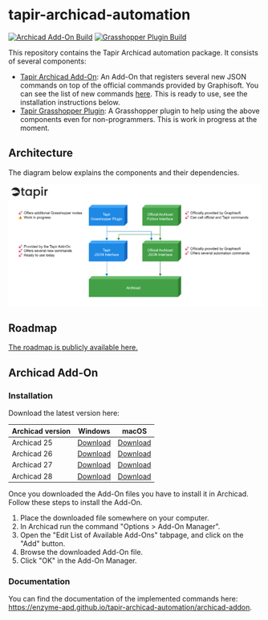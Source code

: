 # tapir-archicad-automation

[![Archicad Add-On Build](https://github.com/ENZYME-APD/tapir-archicad-automation/actions/workflows/archicad_addon.yml/badge.svg)](https://github.com/ENZYME-APD/tapir-archicad-automation/actions/workflows/archicad_addon.yml)
[![Grasshopper Plugin Build](https://github.com/ENZYME-APD/tapir-archicad-automation/actions/workflows/grasshopper_plugin.yml/badge.svg)](https://github.com/ENZYME-APD/tapir-archicad-automation/actions/workflows/grasshopper_plugin.yml)

This repository contains the Tapir Archicad automation package. It consists of several components:
- [Tapir Archicad Add-On](archicad-addon): An Add-On that registers several new JSON commands on top of the official commands provided by Graphisoft. You can see the list of new commands [here](https://enzyme-apd.github.io/tapir-archicad-automation/archicad-addon). This is ready to use, see the installation instructions below.
- [Tapir Grasshopper Plugin](grasshopper-plugin): A Grasshopper plugin to help using the above components even for non-programmers. This is work in progress at the moment.

## Architecture

The diagram below explains the components and their dependencies.

![Tapir](branding/diagrams/TapirArchitecture.png?raw=true)

## Roadmap

[The roadmap is publicly available here.](https://github.com/orgs/ENZYME-APD/projects/4)

## Archicad Add-On

### Installation

Download the latest version here:

| Archicad version | Windows | macOS |
| --- | --- | --- |
| Archicad 25 | [Download](https://github.com/ENZYME-APD/tapir-archicad-automation/releases/latest/download/TapirAddOn_AC25_Win.apx) | [Download](https://github.com/ENZYME-APD/tapir-archicad-automation/releases/latest/download/TapirAddOn_AC25_Mac.zip) |
| Archicad 26 | [Download](https://github.com/ENZYME-APD/tapir-archicad-automation/releases/latest/download/TapirAddOn_AC26_Win.apx) | [Download](https://github.com/ENZYME-APD/tapir-archicad-automation/releases/latest/download/TapirAddOn_AC26_Mac.zip) |
| Archicad 27 | [Download](https://github.com/ENZYME-APD/tapir-archicad-automation/releases/latest/download/TapirAddOn_AC27_Win.apx) | [Download](https://github.com/ENZYME-APD/tapir-archicad-automation/releases/latest/download/TapirAddOn_AC27_Mac.zip) |
| Archicad 28 | [Download](https://github.com/ENZYME-APD/tapir-archicad-automation/releases/latest/download/TapirAddOn_AC28_Win.apx) | [Download](https://github.com/ENZYME-APD/tapir-archicad-automation/releases/latest/download/TapirAddOn_AC28_Mac.zip) |

Once you downloaded the Add-On files you have to install it in Archicad. Follow these steps to install the Add-On.

1. Place the downloaded file somewhere on your computer.
2. In Archicad run the command "Options > Add-On Manager".
3. Open the "Edit List of Available Add-Ons" tabpage, and click on the "Add" button.
4. Browse the downloaded Add-On file.
5. Click "OK" in the Add-On Manager.
 
### Documentation
 
You can find the documentation of the implemented commands here: https://enzyme-apd.github.io/tapir-archicad-automation/archicad-addon.
